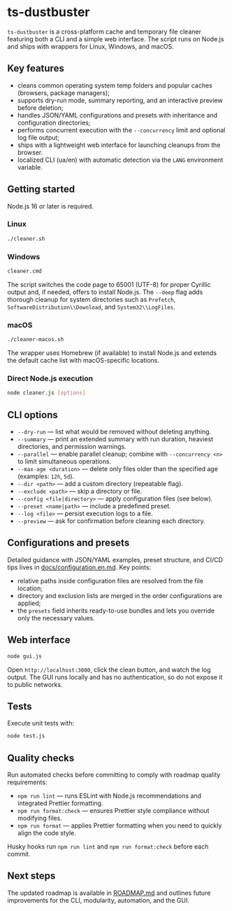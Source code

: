# ts-dustbuster

`ts-dustbuster` is a cross-platform cache and temporary file cleaner featuring both a CLI and a simple web interface. The script runs on Node.js and ships with wrappers for Linux, Windows, and macOS.

## Key features

- cleans common operating system temp folders and popular caches (browsers, package managers);
- supports dry-run mode, summary reporting, and an interactive preview before deletion;
- handles JSON/YAML configurations and presets with inheritance and configuration directories;
- performs concurrent execution with the `--concurrency` limit and optional log file output;
- ships with a lightweight web interface for launching cleanups from the browser.
- localized CLI (ua/en) with automatic detection via the `LANG` environment variable.

## Getting started

Node.js 16 or later is required.

### Linux

```bash
./cleaner.sh
```

### Windows

```cmd
cleaner.cmd
```

The script switches the code page to 65001 (UTF-8) for proper Cyrillic output and, if needed, offers to install Node.js. The `--deep` flag adds thorough cleanup for system directories such as `Prefetch`, `SoftwareDistribution\\Download`, and `System32\\LogFiles`.

### macOS

```bash
./cleaner-macos.sh
```

The wrapper uses Homebrew (if available) to install Node.js and extends the default cache list with macOS-specific locations.

### Direct Node.js execution

```bash
node cleaner.js [options]
```

## CLI options

- `--dry-run` — list what would be removed without deleting anything.
- `--summary` — print an extended summary with run duration, heaviest directories, and permission warnings.
- `--parallel` — enable parallel cleanup; combine with `--concurrency <n>` to limit simultaneous operations.
- `--max-age <duration>` — delete only files older than the specified age (examples: `12h`, `5d`).
- `--dir <path>` — add a custom directory (repeatable flag).
- `--exclude <path>` — skip a directory or file.
- `--config <file|directory>` — apply configuration files (see below).
- `--preset <name|path>` — include a predefined preset.
- `--log <file>` — persist execution logs to a file.
- `--preview` — ask for confirmation before cleaning each directory.

## Configurations and presets

Detailed guidance with JSON/YAML examples, preset structure, and CI/CD tips lives in [docs/configuration.en.md](docs/configuration.en.md). Key points:

- relative paths inside configuration files are resolved from the file location;
- directory and exclusion lists are merged in the order configurations are applied;
- the `presets` field inherits ready-to-use bundles and lets you override only the necessary values.

## Web interface

```bash
node gui.js
```

Open `http://localhost:3000`, click the clean button, and watch the log output. The GUI runs locally and has no authentication, so do not expose it to public networks.

## Tests

Execute unit tests with:

```bash
node test.js
```

## Quality checks

Run automated checks before committing to comply with roadmap quality requirements:

- `npm run lint` — runs ESLint with Node.js recommendations and integrated Prettier formatting.
- `npm run format:check` — ensures Prettier style compliance without modifying files.
- `npm run format` — applies Prettier formatting when you need to quickly align the code style.

Husky hooks run `npm run lint` and `npm run format:check` before each commit.

## Next steps

The updated roadmap is available in [ROADMAP.md](ROADMAP.md) and outlines future improvements for the CLI, modularity, automation, and the GUI.
